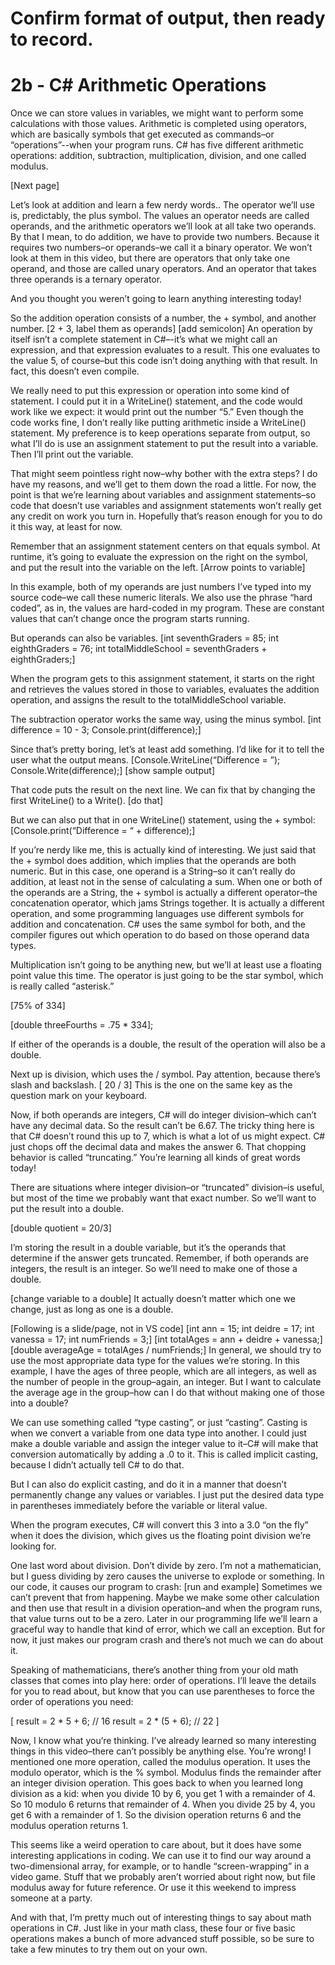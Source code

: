 # Confirm format of output, then ready to record.
# 2b - C# Arithmetic Operations

Once we can store values in variables, we might want to perform some calculations with those values. Arithmetic is completed using operators, which are basically symbols that get executed as commands–or “operations”--when your program runs. C# has five different arithmetic operations: addition, subtraction, multiplication, division, and one called modulus.

[Next page]

Let’s look at addition and learn a few nerdy words.. The operator we’ll use is, predictably, the plus symbol. The values an operator needs are called operands, and the arithmetic operators we’ll look at all take two operands. By that I mean, to do addition, we have to provide two numbers. Because it requires two numbers–or operands–we call it a binary operator. We won’t look at them in this video, but there are operators that only take one operand, and those are called unary operators. And an operator that takes three operands is a ternary operator.

And you thought you weren’t going to learn anything interesting today!

So the addition operation consists of a number, the + symbol, and another number. 
[2 + 3, label them as operands] [add semicolon]
An operation by itself isn’t a complete statement in C#–-it’s what we might call an expression, and that expression evaluates to a result. This one evaluates to the value 5, of course–but this code isn’t doing anything with that result. In fact, this doesn’t even compile.

We really need to put this expression or operation into some kind of statement. I could put it in a WriteLine() statement, and the code would work like we expect: it would print out the number “5.” Even though the code works fine, I don’t really like putting arithmetic inside a WriteLine() statement. My preference is to keep operations separate from output, so what I’ll do is use an assignment statement to put the result into a variable. Then I’ll print out the variable.

That might seem pointless right now–why bother with the extra steps? I do have my reasons, and we’ll get to them down the road a little. For now, the point is that we’re learning about variables and assignment statements–so code that doesn’t use variables and assignment statements won’t really get any credit on work you turn in. Hopefully that’s reason enough for you to do it this way, at least for now.

Remember that an assignment statement centers on that equals symbol. At runtime, it’s going to evaluate the expression on the right on the symbol, and put the result into the variable on the left.
[Arrow points to variable]

In this example, both of my operands are just numbers I’ve typed into my source code–we call these numeric literals. We also use the phrase “hard coded”, as in, the values are hard-coded in my program. These are constant values that can’t change once the program starts running.

But operands can also be variables.
[int seventhGraders = 85; int eighthGraders = 76; int totalMiddleSchool = seventhGraders + eighthGraders;]

When the program gets to this assignment statement, it starts on the right and retrieves the values stored in those to variables, evaluates the addition operation, and assigns the result to the totalMiddleSchool variable.

The subtraction operator works the same way, using the minus symbol.
[int difference = 10 - 3; Console.print(difference);]

Since that’s pretty boring, let’s at least add something. I’d like for it to tell the user what the output means.
[Console.WriteLine(“Difference = ”); Console.Write(difference);] [show sample output]

That code puts the result on the next line. We can fix that by changing the first WriteLine() to a Write().
[do that]

But we can also put that in one WriteLine() statement, using the + symbol:
[Console.print(“Difference = “ + difference);]

If you’re nerdy like me, this is actually kind of interesting. We just said that the + symbol does addition, which implies that the operands are both numeric. But in this case, one operand is a String–so it can’t really do addition, at least not in the sense of calculating a sum. When one or both of the operands are a String, the + symbol is actually a different operator–the concatenation operator, which jams Strings together. It is actually a different operation, and some programming languages use different symbols for addition and concatenation. C# uses the same symbol for both, and the compiler figures out which operation to do based on those operand data types.

Multiplication isn’t going to be anything new, but we’ll at least use a floating point value this time. The operator is just going to be the star symbol, which is really called “asterisk.”

[75% of 334]

[double threeFourths = .75 * 334];

If either of the operands is a double, the result of the operation will also be a double.

Next up is division, which uses the / symbol. Pay attention, because there’s slash and backslash. 
[ 20 / 3]
This is the one on the same key as the question mark on your keyboard. 

Now, if both operands are integers, C# will do integer division–which can’t have any decimal data. So the result can’t be 6.67. The tricky thing here is that C# doesn’t round this up to 7, which is what a lot of us might expect. C# just chops off the decimal data and makes the answer 6. That chopping behavior is called “truncating.” You’re learning all kinds of great words today!

There are situations where integer division–or “truncated” division–is useful, but most of the time we probably want that exact number. So we’ll want to put the result into a double.

[double quotient = 20/3]

I’m storing the result in a double variable, but it’s the operands that determine if the answer gets truncated. Remember, if both operands are integers, the result is an integer. So we’ll need to make one of those a double.

[change variable to a double] It actually doesn’t matter which one we change, just as long as one is a double.


[Following is a slide/page, not in VS code]
[int ann = 15; int deidre = 17; int vanessa = 17; int numFriends = 3;]
[int totalAges = ann + deidre + vanessa;]
[double averageAge = totalAges / numFriends;]
In general, we should try to use the most appropriate data type for the values we’re storing. In this example, I have the ages of three people, which are all integers, as well as the number of people in the group–again, an integer. But I want to calculate the average age in the group–how can I do that without making one of those into a double? 

We can use something called “type casting”, or just “casting”. Casting is when we convert a variable from one data type into another. I could just make a double variable and assign the integer value to it–C# will make that conversion automatically by adding a .0 to it. This is called implicit casting, because I didn’t actually tell C# to do that.

But I can also do explicit casting, and do it in a manner that doesn’t permanently change any values or variables. I just put the desired data type in parentheses immediately before the variable or literal value.

When the program executes, C# will convert this 3 into a 3.0 “on the fly” when it does the division, which gives us the floating point division we’re looking for.

One last word about division. Don’t divide by zero. I’m not a mathematician, but I guess dividing by zero causes the universe to explode or something. In our code, it causes our program to crash:
[run and example]
Sometimes we can’t prevent that from happening. Maybe we make some other calculation and then use that result in a division operation–and when the program runs, that value turns out to be a zero. Later in our programming life we’ll learn a graceful way to handle that kind of error, which we call an exception. But for now, it just makes our program crash and there’s not much we can do about it.

Speaking of mathematicians, there’s another thing from your old math classes that comes into play here: order of operations. I’ll leave the details for you to read about, but know that you can use parentheses to force the order of operations you need:

[
result = 2 * 5 + 6; // 16
result = 2 * (5 + 6); // 22
]


Now, I know what you’re thinking. I’ve already learned so many interesting things in this video–there can’t possibly be anything else. You’re wrong! I mentioned one more operation, called the modulus operation. It uses the modulo operator, which is the % symbol. Modulus finds the remainder after an integer division operation. This goes back to when you learned long division as a kid: when you divide 10 by 6, you get 1 with a remainder of 4. So 10 modulo 6 returns that remainder of 4. When you divide 25 by 4, you get 6 with a remainder of 1. So the division operation returns 6 and the modulus operation returns 1.

This seems like a weird operation to care about, but it does have some interesting applications in coding. We can use it to find our way around a two-dimensional array, for example, or to handle “screen-wrapping” in a video game. Stuff that we probably aren’t worried about right now, but file modulus away for future reference. Or use it this weekend to impress someone at a party.


And with that, I’m pretty much out of interesting things to say about math operations in C#. Just like in your math class, these four or five basic operations makes a bunch of more advanced stuff possible, so be sure to take a few minutes to try them out on your own.
